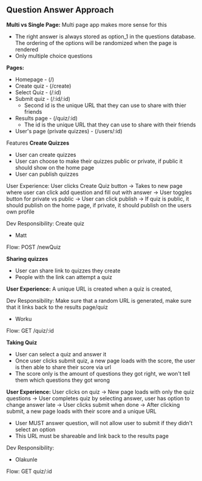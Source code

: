 ## Question Answer Approach

**Multi vs Single Page:** Multi page app makes more sense for this

- The right answer is always stored as option_1 in the questions database. The ordering of the options will be randomized when the page is rendered 
- Only multiple choice questions 

**Pages:**
- Homepage - (/)
- Create quiz - (/create)
- Select Quiz - (/:id)
- Submit quiz - (/:id/:id)
  - Second id is the unique URL that they can use to share with thier friends 
- Results page - (/quiz/:id)
  - The id is the unique URL that they can use to share with their friends 
- User's page (private quizzes) - (/users/:id)

Features
**Create Quizzes**
- User can create quizzes
- User can choose to make their quizzes public or private, if public it should show on the home page 
- User can publish quizzes 

User Experience: User clicks Create Quiz button -> Takes to new page where user can click add question and fill out with answer -> User toggles button for private vs public -> User can click publish -> If quiz is public, it should publish on the home page, if private, it should publish on the users own profile 

Dev Responsibility: Create quiz 
- Matt

Flow:
POST /newQuiz

**Sharing quizzes**
- User can share link to quizzes they create
- People with the link can attempt a quiz

**User Experience:** A unique URL is created when a quiz is created, 

Dev Responsibility: Make sure that a random URL is generated, make sure that it links back to the results page/quiz 
- Worku

Flow:
GET /quiz/:id 


**Taking Quiz**
- User can select a quiz and answer it 
- Once user clicks submit quiz, a new page loads with the score, the user is then able to share their score via url 
- The score only is the amount of questions they got right, we won't tell them which questions they got wrong 

**User Experience:** User clicks on quiz -> New page loads with only the quiz questions -> User completes quiz by selecting answer, user has option to change answer late -> User clicks submit when done -> After clicking submit, a new page loads with their score and a unique URL 
- User MUST answer question, will not allow user to submit if they didn't select an option 
- This URL must be shareable and link back to the results page 

Dev Responsibility: 
- Olakunle 

Flow: 
GET quiz/:id
